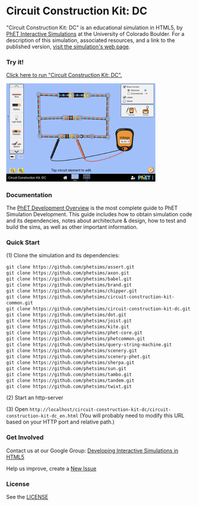 Circuit Construction Kit: DC
=============
"Circuit Construction Kit: DC" is an educational simulation in HTML5, by <a href="https://phet.colorado.edu/" target="_blank">PhET Interactive Simulations</a>
at the University of Colorado Boulder.
For a description of this simulation, associated resources, and a link to the published version,
<a href="https://phet.colorado.edu/en/simulation/circuit-construction-kit-dc" target="_blank">visit the simulation's web page</a>.

### Try it!

<a href="https://phet.colorado.edu/sims/html/circuit-construction-kit-dc/latest/circuit-construction-kit-dc_en.html" target="_blank">Click here to run "Circuit Construction Kit: DC".</a>

<a href="https://phet.colorado.edu/sims/html/circuit-construction-kit-dc/latest/circuit-construction-kit-dc_en.html" target="_blank">
<img src="https://raw.githubusercontent.com/phetsims/circuit-construction-kit-dc/master/assets/circuit-construction-kit-dc-screenshot.png" alt="Screenshot" style="width: 400px;"/>
</a>

### Documentation
The <a href="http://bit.ly/phet-html5-development-overview" target="_blank">PhET Development Overview</a> is the most complete guide to PhET Simulation
Development. This guide includes how to obtain simulation code and its dependencies, notes about architecture & design, how to test and build
the sims, as well as other important information.

### Quick Start
(1) Clone the simulation and its dependencies:
```
git clone https://github.com/phetsims/assert.git
git clone https://github.com/phetsims/axon.git
git clone https://github.com/phetsims/babel.git
git clone https://github.com/phetsims/brand.git
git clone https://github.com/phetsims/chipper.git
git clone https://github.com/phetsims/circuit-construction-kit-common.git
git clone https://github.com/phetsims/circuit-construction-kit-dc.git
git clone https://github.com/phetsims/dot.git
git clone https://github.com/phetsims/joist.git
git clone https://github.com/phetsims/kite.git
git clone https://github.com/phetsims/phet-core.git
git clone https://github.com/phetsims/phetcommon.git
git clone https://github.com/phetsims/query-string-machine.git
git clone https://github.com/phetsims/scenery.git
git clone https://github.com/phetsims/scenery-phet.git
git clone https://github.com/phetsims/sherpa.git
git clone https://github.com/phetsims/sun.git
git clone https://github.com/phetsims/tambo.git
git clone https://github.com/phetsims/tandem.git
git clone https://github.com/phetsims/twixt.git
```
(2) Start an http-server

(3) Open `http://localhost/circuit-construction-kit-dc/circuit-construction-kit-dc_en.html` (You will probably need to modify this URL based on your HTTP port and relative path.)

### Get Involved

Contact us at our Google Group: <a href="http://groups.google.com/forum/#!forum/developing-interactive-simulations-in-html5" target="_blank">Developing Interactive Simulations in HTML5</a>

Help us improve, create a <a href="http://github.com/phetsims/circuit-construction-kit-dc/issues/new" target="_blank">New Issue</a>

### License
See the <a href="https://github.com/phetsims/circuit-construction-kit-dc/blob/master/LICENSE" target="_blank">LICENSE</a>
